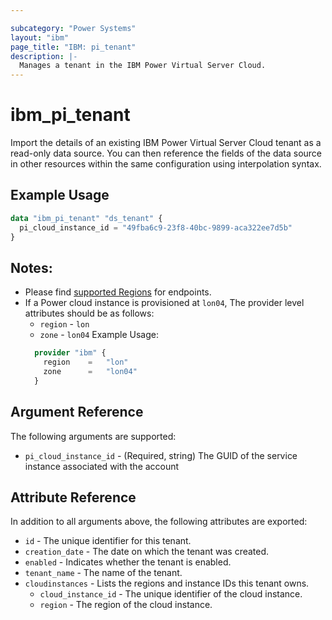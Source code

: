 ```yaml
---

subcategory: "Power Systems"
layout: "ibm"
page_title: "IBM: pi_tenant"
description: |-
  Manages a tenant in the IBM Power Virtual Server Cloud.
---
```


# ibm\_pi_tenant

Import the details of an existing IBM Power Virtual Server Cloud tenant as a read-only data source. You can then reference the fields of the data source in other resources within the same configuration using interpolation syntax.

## Example Usage

```terraform
data "ibm_pi_tenant" "ds_tenant" {
  pi_cloud_instance_id = "49fba6c9-23f8-40bc-9899-aca322ee7d5b"
}
```
## Notes:
* Please find [supported Regions](https://cloud.ibm.com/apidocs/power-cloud#endpoint) for endpoints.
* If a Power cloud instance is provisioned at `lon04`, The provider level attributes should be as follows:
  * `region` - `lon`
  * `zone` - `lon04`
  Example Usage:
  ```terraform
    provider "ibm" {
      region    =   "lon"
      zone      =   "lon04"
    }
  ```
## Argument Reference

The following arguments are supported:

* `pi_cloud_instance_id` - (Required, string) The GUID of the service instance associated with the account

## Attribute Reference

In addition to all arguments above, the following attributes are exported:

* `id` - The unique identifier for this tenant.
* `creation_date` - The date on which the tenant was created.
* `enabled` - Indicates whether the tenant is enabled.
* `tenant_name` - The name of the tenant.
* `cloudinstances` - Lists the regions and instance IDs this tenant owns.
  * `cloud_instance_id` - The unique identifier of the cloud instance.
  * `region` - The region of the cloud instance.
